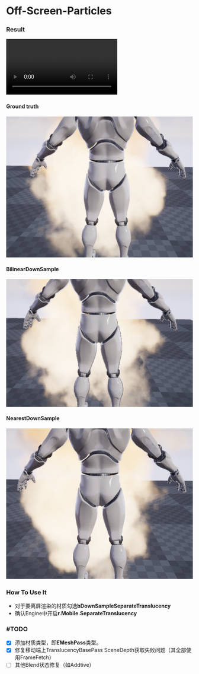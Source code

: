 # Off-Screen-Particles

### Result



<video src="assets/HUAWEI_META20.mp4"></video>
#### Ground truth

![Ground_Truth](assets/Ground_Truth.png)

#### BilinearDownSample

![image-20200723155338794](assets/BilinearDowmSample.png)



#### NearestDownSample

![image-20200723160345299](assets/NearestDownSample.png)



### How To Use It

- 对于要离屏渲染的材质勾选**bDownSampleSeparateTranslucency**
- 确认Engine中开启**r.Mobile.SeparateTranslucency**



### #TODO

- [x] 添加材质类型，即**EMeshPass**类型。
- [x] 修复移动端上TranslucencyBasePass SceneDepth获取失败问题（其全部使用FrameFetch）
- [ ] 其他Blend状态修复（如Addtive）